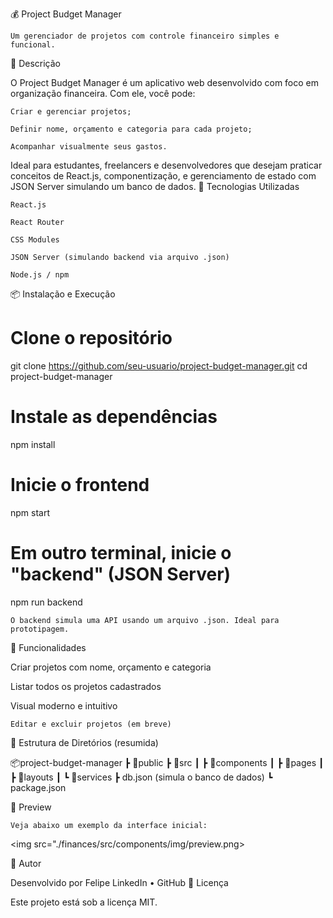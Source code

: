 💰 Project Budget Manager

    Um gerenciador de projetos com controle financeiro simples e funcional.

📌 Descrição

O Project Budget Manager é um aplicativo web desenvolvido com foco em organização financeira. Com ele, você pode:

    Criar e gerenciar projetos;

    Definir nome, orçamento e categoria para cada projeto;

    Acompanhar visualmente seus gastos.

Ideal para estudantes, freelancers e desenvolvedores que desejam praticar conceitos de React.js, componentização, e gerenciamento de estado com JSON Server simulando um banco de dados.
🚀 Tecnologias Utilizadas

    React.js

    React Router

    CSS Modules

    JSON Server (simulando backend via arquivo .json)

    Node.js / npm

📦 Instalação e Execução

# Clone o repositório

git clone https://github.com/seu-usuario/project-budget-manager.git
cd project-budget-manager

# Instale as dependências

npm install

# Inicie o frontend

npm start

# Em outro terminal, inicie o "backend" (JSON Server)

npm run backend

    O backend simula uma API usando um arquivo .json. Ideal para prototipagem.

🧪 Funcionalidades

Criar projetos com nome, orçamento e categoria

Listar todos os projetos cadastrados

Visual moderno e intuitivo

    Editar e excluir projetos (em breve)

📁 Estrutura de Diretórios (resumida)

📦project-budget-manager
┣ 📂public
┣ 📂src
┃ ┣ 📂components
┃ ┣ 📂pages
┃ ┣ 📂layouts
┃ ┗ 📂services
┣ db.json (simula o banco de dados)
┗ package.json

📸 Preview

    Veja abaixo um exemplo da interface inicial:

<img src="./finances/src/components/img/preview.png>

🧠 Autor

Desenvolvido por Felipe
LinkedIn • GitHub
📃 Licença

Este projeto está sob a licença MIT.
